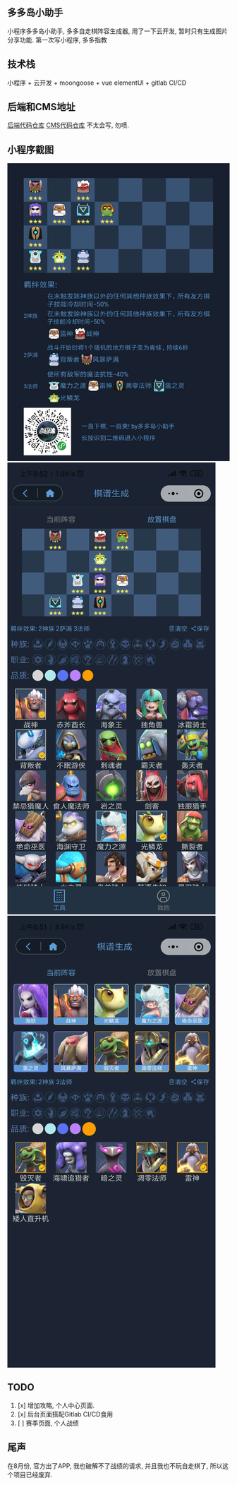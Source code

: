 ## 多多岛小助手
小程序多多岛小助手, 多多自走棋阵容生成器, 用了一下云开发, 暂时只有生成图片分享功能. 第一次写小程序, 多多指教

## 技术栈
小程序 + 云开发 + moongoose + vue elementUI + gitlab CI/CD

## 后端和CMS地址
[后端代码仓库](https://gitlab.com/TheLostXianXian/duoduo-server-node)
[CMS代码仓库](https://gitlab.com/TheLostXianXian/duoduo-server-admin)
不太会写, 勿喷.

## 小程序截图
![image](https://raw.githubusercontent.com/TheLostXianXian/duoduo-assistant/master/images/001.jpeg)
![image](https://raw.githubusercontent.com/TheLostXianXian/duoduo-assistant/master/images/002.jpeg)
![image](https://raw.githubusercontent.com/TheLostXianXian/duoduo-assistant/master/images/003.jpeg)

## TODO
1. [x] 增加攻略, 个人中心页面.
2. [x] 后台页面搭配Gitlab CI/CD食用
3. [ ] 赛季页面, 个人战绩

## 尾声
在8月份, 官方出了APP, 我也破解不了战绩的请求, 并且我也不玩自走棋了, 所以这个项目已经废弃.
